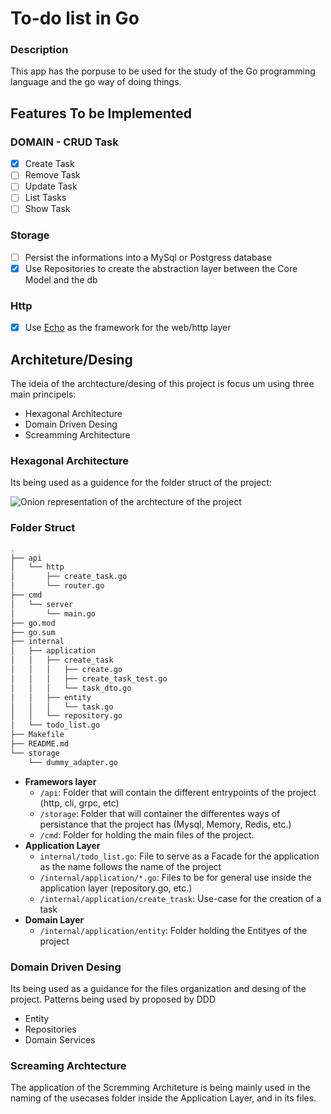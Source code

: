 # To-do list in Go

### Description

This app has the porpuse to be used for the study of the Go programming language and the go way of doing things.

## Features To be Implemented

### DOMAIN - CRUD Task

- [x] Create Task
- [ ] Remove Task
- [ ] Update Task
- [ ] List Tasks
- [ ] Show Task

### Storage

- [ ] Persist the informations into a MySql or Postgress database
- [x] Use Repositories to create the abstraction layer between the Core Model and the db

### Http

- [x] Use [Echo](https://echo.labstack.com/) as the framework for the web/http layer

## Architeture/Desing

The ideia of the archtecture/desing of this project is focus um using three main principels:

- Hexagonal Architecture
- Domain Driven Desing
- Screamming Architecture

### Hexagonal Architecture

Its being used as a guidence for the folder struct of the project:

![Onion representation of the archtecture of the project](https://user-images.githubusercontent.com/26884793/219226513-28d48bfe-2cc1-4112-a720-f9a438890ae8.png)

### Folder Struct

```bash
.
├── api
│   └── http
│       ├── create_task.go
│       └── router.go
├── cmd
│   └── server
│       └── main.go
├── go.mod
├── go.sum
├── internal
│   ├── application
│   │   ├── create_task
│   │   │   ├── create.go
│   │   │   ├── create_task_test.go
│   │   │   └── task_dto.go
│   │   ├── entity
│   │   │   └── task.go
│   │   └── repository.go
│   └── todo_list.go
├── Makefile
├── README.md
└── storage
    └── dummy_adapter.go
```

- **Framewors layer**
  - `/api`: Folder that will contain the different entrypoints of the project (http, cli, grpc, etc)
  - `/storage`: Folder that will container the differentes ways of persistance that the project has (Mysql, Memory, Redis, etc.)
  - `/cmd`: Folder for holding the main files of the project.
- **Application Layer**
  - `internal/todo_list.go`: File to serve as a Facade for the application as the name follows the name of the project
  - `/internal/application/*.go`: Files to be for general use inside the application layer (repository.go, etc.)
  - `/internal/application/create_trask`: Use-case for the creation of a task
- **Domain Layer**
  - `/internal/application/entity`: Folder holding the Entityes of the project

### Domain Driven Desing

Its being used as a guidance for the files organization and desing of the project. Patterns being used by proposed by DDD

- Entity
- Repositories
- Domain Services

### Screaming Archtecture

The application of the Scremming Architeture is being mainly used in the naming of the usecases folder inside the Application Layer, and in its files.
